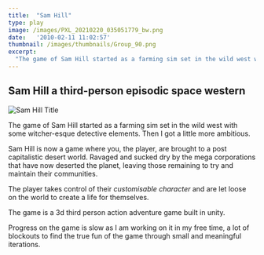 ```yaml
---
title:  "Sam Hill"
type: play
image: /images/PXL_20210220_035051779_bw.png
date:   '2010-02-11 11:02:57'
thumbnail: /images/thumbnails/Group_90.png
excerpt:
  "The game of Sam Hill started as a farming sim set in the wild west with some witcher-esque detective elements. Then I got a little more ambitious."
---
```


## Sam Hill a third-person episodic space western 
<!-- follow this: https://medium.com/@merryh/how-to-build-a-brand-handbook-brandbook-876f9c8644eb -->

![Sam Hill Title](/images/projects/sam-hill-title-card.png "Sam Hill Title")

The game of Sam Hill started as a farming sim set in the wild west with some witcher-esque detective elements. Then I got a little more ambitious.

Sam Hill is now a game where you, the player, are brought to a post capitalistic desert world. Ravaged and sucked dry by the mega corporations that have now deserted the planet, leaving those remaining to try and maintain their communities.

The player takes control of their *customisable character* and are let loose on the world to create a life for themselves.

The game is a 3d third person action adventure game built in unity.

Progress on the game is slow as I am working on it in my free time, a lot of blockouts to find the true fun of the game through small and meaningful iterations.
